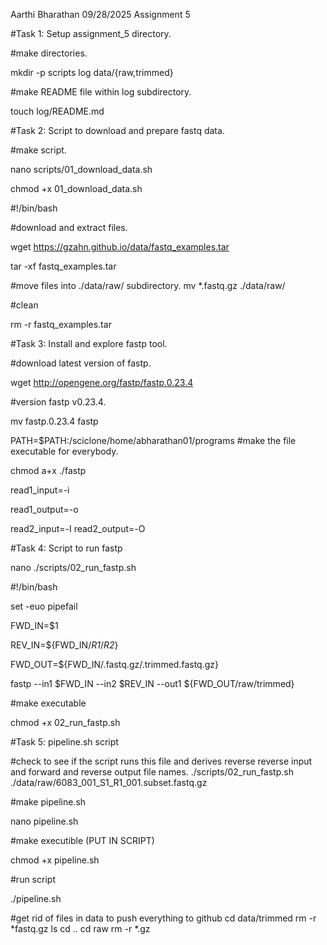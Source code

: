 
Aarthi Bharathan 09/28/2025 Assignment 5

#Task 1: Setup assignment_5 directory.

#make directories.

mkdir -p scripts log data/{raw,trimmed}

#make README file within log subdirectory.

touch log/README.md

#Task 2: Script to download and prepare fastq data.

#make script. 

nano scripts/01_download_data.sh

chmod +x 01_download_data.sh

#!/bin/bash

#download and extract files.

wget https://gzahn.github.io/data/fastq_examples.tar

tar -xf fastq_examples.tar

#move files into ./data/raw/ subdirectory.
mv *.fastq.gz ./data/raw/

#clean

rm -r fastq_examples.tar

#Task 3: Install and explore fastp tool.

#download latest version of fastp.

wget http://opengene.org/fastp/fastp.0.23.4

#version fastp v0.23.4.

mv fastp.0.23.4 fastp

PATH=$PATH:/sciclone/home/abharathan01/programs
#make the file executable for everybody.

chmod a+x ./fastp

read1_input=-i

read1_output=-o

read2_input=-I
read2_output=-O

#Task 4: Script to run fastp

nano ./scripts/02_run_fastp.sh

#!/bin/bash

set -euo pipefail

FWD_IN=$1

REV_IN=${FWD_IN/_R1_/_R2_}

FWD_OUT=${FWD_IN/.fastq.gz/.trimmed.fastq.gz}

fastp --in1 $FWD_IN --in2 $REV_IN --out1 ${FWD_OUT/raw/trimmed}

#make executable

chmod +x 02_run_fastp.sh 

#Task 5: pipeline.sh script

#check to see if the script runs this file and derives reverse reverse input and forward and reverse output file names. 
./scripts/02_run_fastp.sh ./data/raw/6083_001_S1_R1_001.subset.fastq.gz

#make pipeline.sh

nano pipeline.sh

#make executible (PUT IN SCRIPT)

chmod +x pipeline.sh

#run script

./pipeline.sh


#get rid of files in data to push everything to github
cd data/trimmed
rm -r *fastq.gz
ls
cd ..
cd raw
rm -r *.gz

